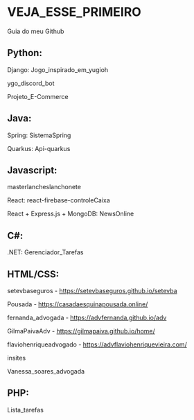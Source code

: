 # VEJA_ESSE_PRIMEIRO
Guia do meu Github


## Python:

  Django: Jogo_inspirado_em_yugioh
  
  ygo_discord_bot 
  
  Projeto_E-Commerce



## Java:

  Spring: SistemaSpring
  
  Quarkus: Api-quarkus



## Javascript:

  masterlancheslanchonete
  
  React: react-firebase-controleCaixa

  React + Express.js + MongoDB: NewsOnline 

## C#:
  .NET: Gerenciador_Tarefas

## HTML/CSS:

  setevbaseguros - https://setevbaseguros.github.io/setevba
  
  Pousada - https://casadaesquinapousada.online/

  fernanda_advogada - https://advfernanda.github.io/adv

  GilmaPaivaAdv - https://gilmapaiva.github.io/home/
  
  flaviohenriqueadvogado - https://advflaviohenriquevieira.com/
  
  insites

  Vanessa_soares_advogada

   
## PHP:

  Lista_tarefas
